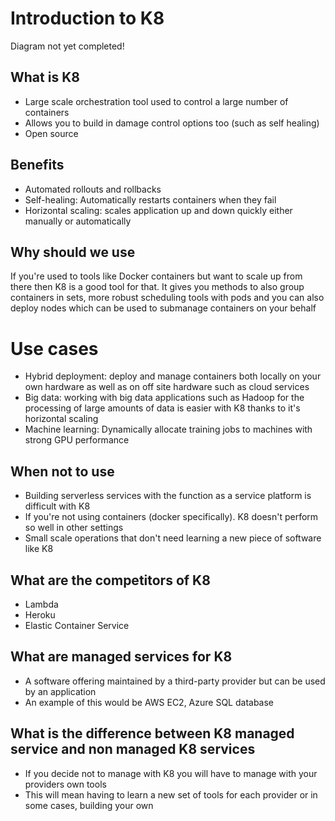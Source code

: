 # Introduction to K8
Diagram not yet completed!
## What is K8
- Large scale orchestration tool used to control a large number of containers
- Allows you to build in damage control options too (such as self healing)
- Open source

## Benefits
- Automated rollouts and rollbacks
- Self-healing: Automatically restarts containers when they fail
- Horizontal scaling: scales application up and down quickly either manually or automatically

## Why should we use
If you're used to tools like Docker containers but want to scale up from there then K8 is a good tool for that. It gives you methods to also group containers in sets, more robust scheduling tools with pods and you can also deploy nodes which can be used to submanage containers on your behalf

# Use cases
- Hybrid deployment: deploy and manage containers both locally on your own hardware as well as on off site hardware such as cloud services
- Big data: working with big data applications such as Hadoop for the processing of large amounts of data is easier with K8 thanks to it's horizontal scaling
- Machine learning: Dynamically allocate training jobs to machines with strong GPU performance

## When not to use
- Building serverless services with the function as a service platform is difficult with K8
- If you're not using containers (docker specifically). K8 doesn't perform so well in other settings
- Small scale operations that don't need learning a new piece of software like K8

## What are the competitors of K8
- Lambda
- Heroku
- Elastic Container Service

## What are managed services for K8
- A software offering maintained by a third-party provider but can be used by an application
- An example of this would be AWS EC2, Azure SQL database

## What is the difference between K8 managed service and non managed K8 services
- If you decide not to manage with K8 you will have to manage with your providers own tools
- This will mean having to learn a new set of tools for each provider or in some cases, building your own